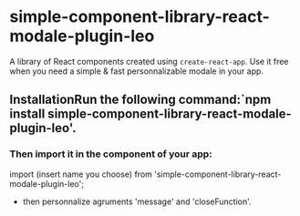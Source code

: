 # simple-component-library-react-modale-plugin-leo

A library of React components created using `create-react-app`.
Use it free when you need a simple & fast personnalizable modale in your app.


## InstallationRun the following command:`npm install simple-component-library-react-modale-plugin-leo'.


### Then import it in the component of your app:

import (insert name you choose) from 'simple-component-library-react-modale-plugin-leo';

 - then personnalize agruments 'message' and 'closeFunction'.